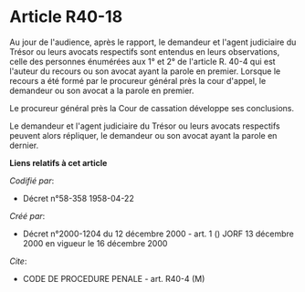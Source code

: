 # Article R40-18

Au jour de l'audience, après le rapport, le demandeur et l'agent judiciaire du Trésor ou leurs avocats respectifs sont
entendus en leurs observations, celle des personnes énumérées aux 1° et 2° de l'article R. 40-4 qui est l'auteur du recours
ou son avocat ayant la parole en premier. Lorsque le recours a été formé par le procureur général près la cour d'appel, le
demandeur ou son avocat a la parole en premier.

Le procureur général près la Cour de cassation développe ses conclusions.

Le demandeur et l'agent judiciaire du Trésor ou leurs avocats respectifs peuvent alors répliquer, le demandeur ou son avocat
ayant la parole en dernier.

**Liens relatifs à cet article**

_Codifié par_:

  - Décret n°58-358 1958-04-22

_Créé par_:

  - Décret n°2000-1204 du 12 décembre 2000 - art. 1 () JORF 13 décembre 2000 en vigueur le 16 décembre 2000

_Cite_:

  - CODE DE PROCEDURE PENALE - art. R40-4 (M)

